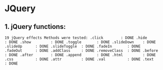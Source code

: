 # JQuery

## 1. jQuery functions:

`
19 jQuery effects Methods were tested:
.click        : DONE
.hide         : DONE
.show         : DONE
.toggle       : DONE
.slideDown    : DONE
.slideUp      : DONE
.slideToggle  : DONE
.fadeIn       : DONE
.fadeOut      : DONE
.addClass     : DONE
.removeClass  : DONE
.before       : DONE
.after        : DONE
.append       : DONE
.html         : DONE
.css          : DONE
.attr         : DONE
.val          : DONE
.text         : DONE
`
